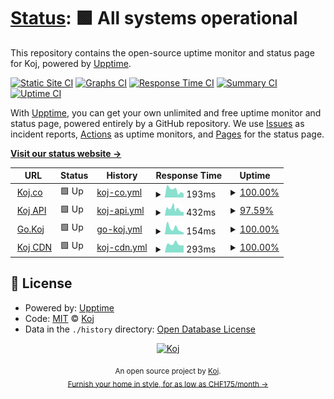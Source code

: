 # [Status](https://status.koj.co): <!--live status--> **🟩 All systems operational**

This repository contains the open-source uptime monitor and status page for Koj, powered by [Upptime](https://upptime.js.org).

[![Static Site CI](https://github.com/koj-co/status/workflows/Static%20Site%20CI/badge.svg)](https://github.com/koj-co/status/actions?query=workflow%3A%22Static+Site+CI%22)
[![Graphs CI](https://github.com/koj-co/status/workflows/Graphs%20CI/badge.svg)](https://github.com/koj-co/status/actions?query=workflow%3A%22Graphs+CI%22)
[![Response Time CI](https://github.com/koj-co/status/workflows/Response%20Time%20CI/badge.svg)](https://github.com/koj-co/status/actions?query=workflow%3A%22Response+Time+CI%22)
[![Summary CI](https://github.com/koj-co/status/workflows/Summary%20CI/badge.svg)](https://github.com/koj-co/status/actions?query=workflow%3A%22Summary+CI%22)
[![Uptime CI](https://github.com/koj-co/status/workflows/Uptime%20CI/badge.svg)](https://github.com/koj-co/status/actions?query=workflow%3A%22Uptime+CI%22)

With [Upptime](https://upptime.js.org), you can get your own unlimited and free uptime monitor and status page, powered entirely by a GitHub repository. We use [Issues](https://github.com/koj-co/status/issues) as incident reports, [Actions](https://github.com/koj-co/status/actions) as uptime monitors, and [Pages](https://status.koj.co) for the status page.

[**Visit our status website →**](https://status.koj.co)

<!--start: status pages-->
<!-- This summary is generated by Upptime (https://github.com/upptime/upptime) -->
<!-- Do not edit this manually, your changes will be overwritten -->
<!-- prettier-ignore -->
| URL | Status | History | Response Time | Uptime |
| --- | ------ | ------- | ------------- | ------ |
| <img alt="" src="https://favicons.githubusercontent.com/koj.co" height="13"> [Koj.co](https://koj.co/en-ch/) | 🟩 Up | [koj-co.yml](https://github.com/PabioHQ/status/commits/HEAD/history/koj-co.yml) | <details><summary><img alt="Response time graph" src="./graphs/koj-co/response-time-week.png" height="20"> 193ms</summary><br><a href="https://status.koj.co/history/koj-co"><img alt="Response time 406" src="https://img.shields.io/endpoint?url=https%3A%2F%2Fraw.githubusercontent.com%2FPabioHQ%2Fstatus%2FHEAD%2Fapi%2Fkoj-co%2Fresponse-time.json"></a><br><a href="https://status.koj.co/history/koj-co"><img alt="24-hour response time 147" src="https://img.shields.io/endpoint?url=https%3A%2F%2Fraw.githubusercontent.com%2FPabioHQ%2Fstatus%2FHEAD%2Fapi%2Fkoj-co%2Fresponse-time-day.json"></a><br><a href="https://status.koj.co/history/koj-co"><img alt="7-day response time 193" src="https://img.shields.io/endpoint?url=https%3A%2F%2Fraw.githubusercontent.com%2FPabioHQ%2Fstatus%2FHEAD%2Fapi%2Fkoj-co%2Fresponse-time-week.json"></a><br><a href="https://status.koj.co/history/koj-co"><img alt="30-day response time 334" src="https://img.shields.io/endpoint?url=https%3A%2F%2Fraw.githubusercontent.com%2FPabioHQ%2Fstatus%2FHEAD%2Fapi%2Fkoj-co%2Fresponse-time-month.json"></a><br><a href="https://status.koj.co/history/koj-co"><img alt="1-year response time 406" src="https://img.shields.io/endpoint?url=https%3A%2F%2Fraw.githubusercontent.com%2FPabioHQ%2Fstatus%2FHEAD%2Fapi%2Fkoj-co%2Fresponse-time-year.json"></a></details> | <details><summary><a href="https://status.koj.co/history/koj-co">100.00%</a></summary><a href="https://status.koj.co/history/koj-co"><img alt="All-time uptime 100.00%" src="https://img.shields.io/endpoint?url=https%3A%2F%2Fraw.githubusercontent.com%2FPabioHQ%2Fstatus%2FHEAD%2Fapi%2Fkoj-co%2Fuptime.json"></a><br><a href="https://status.koj.co/history/koj-co"><img alt="24-hour uptime 100.00%" src="https://img.shields.io/endpoint?url=https%3A%2F%2Fraw.githubusercontent.com%2FPabioHQ%2Fstatus%2FHEAD%2Fapi%2Fkoj-co%2Fuptime-day.json"></a><br><a href="https://status.koj.co/history/koj-co"><img alt="7-day uptime 100.00%" src="https://img.shields.io/endpoint?url=https%3A%2F%2Fraw.githubusercontent.com%2FPabioHQ%2Fstatus%2FHEAD%2Fapi%2Fkoj-co%2Fuptime-week.json"></a><br><a href="https://status.koj.co/history/koj-co"><img alt="30-day uptime 100.00%" src="https://img.shields.io/endpoint?url=https%3A%2F%2Fraw.githubusercontent.com%2FPabioHQ%2Fstatus%2FHEAD%2Fapi%2Fkoj-co%2Fuptime-month.json"></a><br><a href="https://status.koj.co/history/koj-co"><img alt="1-year uptime 100.00%" src="https://img.shields.io/endpoint?url=https%3A%2F%2Fraw.githubusercontent.com%2FPabioHQ%2Fstatus%2FHEAD%2Fapi%2Fkoj-co%2Fuptime-year.json"></a></details>
| <img alt="" src="https://favicons.githubusercontent.com/api.koj.co" height="13"> [Koj API](https://api.koj.co) | 🟩 Up | [koj-api.yml](https://github.com/PabioHQ/status/commits/HEAD/history/koj-api.yml) | <details><summary><img alt="Response time graph" src="./graphs/koj-api/response-time-week.png" height="20"> 432ms</summary><br><a href="https://status.koj.co/history/koj-api"><img alt="Response time 397" src="https://img.shields.io/endpoint?url=https%3A%2F%2Fraw.githubusercontent.com%2FPabioHQ%2Fstatus%2FHEAD%2Fapi%2Fkoj-api%2Fresponse-time.json"></a><br><a href="https://status.koj.co/history/koj-api"><img alt="24-hour response time 286" src="https://img.shields.io/endpoint?url=https%3A%2F%2Fraw.githubusercontent.com%2FPabioHQ%2Fstatus%2FHEAD%2Fapi%2Fkoj-api%2Fresponse-time-day.json"></a><br><a href="https://status.koj.co/history/koj-api"><img alt="7-day response time 432" src="https://img.shields.io/endpoint?url=https%3A%2F%2Fraw.githubusercontent.com%2FPabioHQ%2Fstatus%2FHEAD%2Fapi%2Fkoj-api%2Fresponse-time-week.json"></a><br><a href="https://status.koj.co/history/koj-api"><img alt="30-day response time 592" src="https://img.shields.io/endpoint?url=https%3A%2F%2Fraw.githubusercontent.com%2FPabioHQ%2Fstatus%2FHEAD%2Fapi%2Fkoj-api%2Fresponse-time-month.json"></a><br><a href="https://status.koj.co/history/koj-api"><img alt="1-year response time 397" src="https://img.shields.io/endpoint?url=https%3A%2F%2Fraw.githubusercontent.com%2FPabioHQ%2Fstatus%2FHEAD%2Fapi%2Fkoj-api%2Fresponse-time-year.json"></a></details> | <details><summary><a href="https://status.koj.co/history/koj-api">97.59%</a></summary><a href="https://status.koj.co/history/koj-api"><img alt="All-time uptime 99.89%" src="https://img.shields.io/endpoint?url=https%3A%2F%2Fraw.githubusercontent.com%2FPabioHQ%2Fstatus%2FHEAD%2Fapi%2Fkoj-api%2Fuptime.json"></a><br><a href="https://status.koj.co/history/koj-api"><img alt="24-hour uptime 100.00%" src="https://img.shields.io/endpoint?url=https%3A%2F%2Fraw.githubusercontent.com%2FPabioHQ%2Fstatus%2FHEAD%2Fapi%2Fkoj-api%2Fuptime-day.json"></a><br><a href="https://status.koj.co/history/koj-api"><img alt="7-day uptime 97.59%" src="https://img.shields.io/endpoint?url=https%3A%2F%2Fraw.githubusercontent.com%2FPabioHQ%2Fstatus%2FHEAD%2Fapi%2Fkoj-api%2Fuptime-week.json"></a><br><a href="https://status.koj.co/history/koj-api"><img alt="30-day uptime 99.14%" src="https://img.shields.io/endpoint?url=https%3A%2F%2Fraw.githubusercontent.com%2FPabioHQ%2Fstatus%2FHEAD%2Fapi%2Fkoj-api%2Fuptime-month.json"></a><br><a href="https://status.koj.co/history/koj-api"><img alt="1-year uptime 99.89%" src="https://img.shields.io/endpoint?url=https%3A%2F%2Fraw.githubusercontent.com%2FPabioHQ%2Fstatus%2FHEAD%2Fapi%2Fkoj-api%2Fuptime-year.json"></a></details>
| <img alt="" src="https://favicons.githubusercontent.com/go.koj.co" height="13"> [Go.Koj](https://go.koj.co/url-shortener-uptime-monitoring-24hu9q0ir1290) | 🟩 Up | [go-koj.yml](https://github.com/PabioHQ/status/commits/HEAD/history/go-koj.yml) | <details><summary><img alt="Response time graph" src="./graphs/go-koj/response-time-week.png" height="20"> 154ms</summary><br><a href="https://status.koj.co/history/go-koj"><img alt="Response time 406" src="https://img.shields.io/endpoint?url=https%3A%2F%2Fraw.githubusercontent.com%2FPabioHQ%2Fstatus%2FHEAD%2Fapi%2Fgo-koj%2Fresponse-time.json"></a><br><a href="https://status.koj.co/history/go-koj"><img alt="24-hour response time 123" src="https://img.shields.io/endpoint?url=https%3A%2F%2Fraw.githubusercontent.com%2FPabioHQ%2Fstatus%2FHEAD%2Fapi%2Fgo-koj%2Fresponse-time-day.json"></a><br><a href="https://status.koj.co/history/go-koj"><img alt="7-day response time 154" src="https://img.shields.io/endpoint?url=https%3A%2F%2Fraw.githubusercontent.com%2FPabioHQ%2Fstatus%2FHEAD%2Fapi%2Fgo-koj%2Fresponse-time-week.json"></a><br><a href="https://status.koj.co/history/go-koj"><img alt="30-day response time 343" src="https://img.shields.io/endpoint?url=https%3A%2F%2Fraw.githubusercontent.com%2FPabioHQ%2Fstatus%2FHEAD%2Fapi%2Fgo-koj%2Fresponse-time-month.json"></a><br><a href="https://status.koj.co/history/go-koj"><img alt="1-year response time 406" src="https://img.shields.io/endpoint?url=https%3A%2F%2Fraw.githubusercontent.com%2FPabioHQ%2Fstatus%2FHEAD%2Fapi%2Fgo-koj%2Fresponse-time-year.json"></a></details> | <details><summary><a href="https://status.koj.co/history/go-koj">100.00%</a></summary><a href="https://status.koj.co/history/go-koj"><img alt="All-time uptime 100.00%" src="https://img.shields.io/endpoint?url=https%3A%2F%2Fraw.githubusercontent.com%2FPabioHQ%2Fstatus%2FHEAD%2Fapi%2Fgo-koj%2Fuptime.json"></a><br><a href="https://status.koj.co/history/go-koj"><img alt="24-hour uptime 100.00%" src="https://img.shields.io/endpoint?url=https%3A%2F%2Fraw.githubusercontent.com%2FPabioHQ%2Fstatus%2FHEAD%2Fapi%2Fgo-koj%2Fuptime-day.json"></a><br><a href="https://status.koj.co/history/go-koj"><img alt="7-day uptime 100.00%" src="https://img.shields.io/endpoint?url=https%3A%2F%2Fraw.githubusercontent.com%2FPabioHQ%2Fstatus%2FHEAD%2Fapi%2Fgo-koj%2Fuptime-week.json"></a><br><a href="https://status.koj.co/history/go-koj"><img alt="30-day uptime 100.00%" src="https://img.shields.io/endpoint?url=https%3A%2F%2Fraw.githubusercontent.com%2FPabioHQ%2Fstatus%2FHEAD%2Fapi%2Fgo-koj%2Fuptime-month.json"></a><br><a href="https://status.koj.co/history/go-koj"><img alt="1-year uptime 100.00%" src="https://img.shields.io/endpoint?url=https%3A%2F%2Fraw.githubusercontent.com%2FPabioHQ%2Fstatus%2FHEAD%2Fapi%2Fgo-koj%2Fuptime-year.json"></a></details>
| <img alt="" src="https://favicons.githubusercontent.com/kojcdn.com" height="13"> [Koj CDN](https://kojcdn.com) | 🟩 Up | [koj-cdn.yml](https://github.com/PabioHQ/status/commits/HEAD/history/koj-cdn.yml) | <details><summary><img alt="Response time graph" src="./graphs/koj-cdn/response-time-week.png" height="20"> 293ms</summary><br><a href="https://status.koj.co/history/koj-cdn"><img alt="Response time 361" src="https://img.shields.io/endpoint?url=https%3A%2F%2Fraw.githubusercontent.com%2FPabioHQ%2Fstatus%2FHEAD%2Fapi%2Fkoj-cdn%2Fresponse-time.json"></a><br><a href="https://status.koj.co/history/koj-cdn"><img alt="24-hour response time 291" src="https://img.shields.io/endpoint?url=https%3A%2F%2Fraw.githubusercontent.com%2FPabioHQ%2Fstatus%2FHEAD%2Fapi%2Fkoj-cdn%2Fresponse-time-day.json"></a><br><a href="https://status.koj.co/history/koj-cdn"><img alt="7-day response time 293" src="https://img.shields.io/endpoint?url=https%3A%2F%2Fraw.githubusercontent.com%2FPabioHQ%2Fstatus%2FHEAD%2Fapi%2Fkoj-cdn%2Fresponse-time-week.json"></a><br><a href="https://status.koj.co/history/koj-cdn"><img alt="30-day response time 357" src="https://img.shields.io/endpoint?url=https%3A%2F%2Fraw.githubusercontent.com%2FPabioHQ%2Fstatus%2FHEAD%2Fapi%2Fkoj-cdn%2Fresponse-time-month.json"></a><br><a href="https://status.koj.co/history/koj-cdn"><img alt="1-year response time 361" src="https://img.shields.io/endpoint?url=https%3A%2F%2Fraw.githubusercontent.com%2FPabioHQ%2Fstatus%2FHEAD%2Fapi%2Fkoj-cdn%2Fresponse-time-year.json"></a></details> | <details><summary><a href="https://status.koj.co/history/koj-cdn">100.00%</a></summary><a href="https://status.koj.co/history/koj-cdn"><img alt="All-time uptime 100.00%" src="https://img.shields.io/endpoint?url=https%3A%2F%2Fraw.githubusercontent.com%2FPabioHQ%2Fstatus%2FHEAD%2Fapi%2Fkoj-cdn%2Fuptime.json"></a><br><a href="https://status.koj.co/history/koj-cdn"><img alt="24-hour uptime 100.00%" src="https://img.shields.io/endpoint?url=https%3A%2F%2Fraw.githubusercontent.com%2FPabioHQ%2Fstatus%2FHEAD%2Fapi%2Fkoj-cdn%2Fuptime-day.json"></a><br><a href="https://status.koj.co/history/koj-cdn"><img alt="7-day uptime 100.00%" src="https://img.shields.io/endpoint?url=https%3A%2F%2Fraw.githubusercontent.com%2FPabioHQ%2Fstatus%2FHEAD%2Fapi%2Fkoj-cdn%2Fuptime-week.json"></a><br><a href="https://status.koj.co/history/koj-cdn"><img alt="30-day uptime 100.00%" src="https://img.shields.io/endpoint?url=https%3A%2F%2Fraw.githubusercontent.com%2FPabioHQ%2Fstatus%2FHEAD%2Fapi%2Fkoj-cdn%2Fuptime-month.json"></a><br><a href="https://status.koj.co/history/koj-cdn"><img alt="1-year uptime 100.00%" src="https://img.shields.io/endpoint?url=https%3A%2F%2Fraw.githubusercontent.com%2FPabioHQ%2Fstatus%2FHEAD%2Fapi%2Fkoj-cdn%2Fuptime-year.json"></a></details>

<!--end: status pages-->

## 📄 License

- Powered by: [Upptime](https://github.com/upptime/upptime)
- Code: [MIT](./LICENSE) © [Koj](https://koj.co/engineering)
- Data in the `./history` directory: [Open Database License](https://opendatacommons.org/licenses/odbl/1-0/)

<p align="center">
  <a href="https://koj.co">
    <img width="44" alt="Koj" src="https://kojcdn.com/v1598284251/website-v2/koj-github-footer_m089ze.svg">
  </a>
</p>
<p align="center">
  <sub>An open source project by <a href="https://koj.co">Koj</a>. <br> <a href="https://koj.co">Furnish your home in style, for as low as CHF175/month →</a></sub>
</p>
